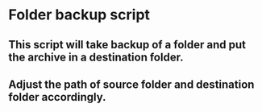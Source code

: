 # Folder backup script

## This script will take backup of a folder and put the archive in a destination folder.

## Adjust the path of source folder and destination folder accordingly. 

